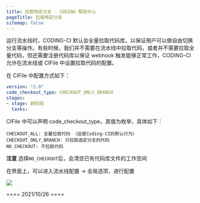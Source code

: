 ```yaml
---
title: 拉取特定分支 - CODING 帮助中心
pageTitle: 拉取特定分支
sitemap: false
---
```


运行流水线时，CODING-CI 默认会全量拉取代码库，以保证用户可以做自由切换分支等操作。有些时候，我们并不需要在流水线中拉取代码，或者并不需要拉取全量代码，但还需要注册代码库以保证 webhook 触发能够正常工作，CODING-CI 允许在流水线或 CIFile 中设置拉取代码的配置。

在 CIFile 中配置方式如下：

```yaml
version: "2.0"
code_checkout_type: CHECKOUT_ONLY_BRANCH
stages:
- stage: 新阶段
  tasks:
```

CIFile 中可以声明 code_checkout_type，其值为枚举，具体如下：

```
CHECKOUT_ALL: 全量拉取代码 （这是Coding-CI的默认行为）
CHECKOUT_ONLY_BRANCH: 只拉取选定分支的代码
NO_CHECKOUT: 不拉取代码
```

**注意** 选择`NO_CHECKOUT`后，会清空已有代码库文件的工作空间

在界面上，可以进入流水线配置 -> 全局选项，进行配置

![](https://help-assets.codehub.cn/enterprise/20211026112135.png)

==== 2021/10/26 ====
